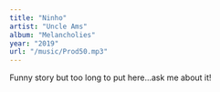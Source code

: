```yaml
---
title: "Ninho"
artist: "Uncle Ams"
album: "Melancholies"
year: "2019"
url: "/music/Prod50.mp3"
---
```


Funny story but too long to put here...ask me about it!